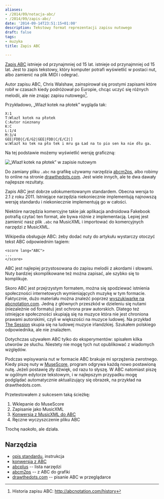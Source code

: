 ```yaml
---
aliases:
- /2014/09/notacja-abc/
- /2014/09/zapis-abc/
date: '2014-09-14T23:51:15+01:00'
description: Tekstowy format reprezentacji zapisu nutowego
draft: false
tags:
- muzyka
title: Zapis ABC

---
```


[Zapis ABC][] istnieje od przynajmniej od 15 lat.  istnieje od przynajmniej od
15 lat.  Jest to zapis tekstowy, który komputer potrafi wyświetlić w postaci
nut, albo zamienić na plik MIDI i odegrać.

Autor zapisu ABC, Chris Walshaw, zainspirował się prostymi zapisami które robił
w czasach kiedy podróżował po Europie, chcąc uczyć się różnych melodii, ale nie
znając zapisu nutowego[^historiaabc].

[^historiaabc]: Historia zapisu ABC: http://abcnotation.com/history

<!--more-->

Przykładowo, „Wlazł kotek na płotek” wygląda tak:

    X:1
    T:Wlazł kotek na płotek
    C:Autor nieznany
    K:C
    L:1/4
    M:3/4
    GEE|FDD|C/E/G2|GEE|FDD|C/E/C2|]
    w:Wlazł ko tek na pło tek i mru ga Ład na to pio sen ka nie dłu ga.

Na tej podstawie możemy wyświetlić wersję graficzną:

![„Wlazł kotek na płotek” w zapisie nutowym](/2014/09/zapis-abc/wlazl-kotek-na-plotek.png)

Do zamiany pliku `.abc` na grafikę używamy narzędzia [abcm2ps][], albo robimy to
online na stronie [drawthedots.com](http://www.drawthedots.com). Jest wiele
innych, ale te dwa dawały najlepsze rezultaty.

Zapis ABC jest dobrze udokumentowanym standardem.  Obecna wersja to 2.1 z
roku&nbsp;2011.  Istniejące narzędzia niekoniecznie implementują najnowszą
wersję standardu i niekoniecznie implementują go w całości.

Niektóre narzędzia komercyjne takie jak aplikacja androidowa Fakebook potrafią
czytać ten format, ale bywa różnie z implementacją. Lepiej jest zamienić nasz
plik `.abc` na MusicXML i importować do komercyjnych narzędzi z MusicXML.

Wikipedia obsługuje ABC: żeby dodać nuty do artykułu wystarczy otoczyć tekst ABC
odpowiednim tagiem:

```
<score lang="ABC">
...
</score>
```

ABC jest najlepiej przystosowana do zapisu melodii z akordami i słowami.  Nuty
bardziej skomplikowane też można zapisać, ale szybko się to komplikuje.

Skoro ABC jest przejrzystym formatem, można się spodziewać istnienia
społeczności internetowych wymieniających muzykę w tym formacie. Faktycznie,
dużo materiału można znaleźć poprzez [wyszukiwarkę na
abcnotation.com](http://abcnotation.com/search). Jedną z głównych przeszkód
w dzieleniu się nutami (niezależnie od formatu) jest ochrona praw autorskich.
Dlatego też istniejące społeczności skupiają się na muzyce która nie jest
chroniona prawami autorskimi, czyli w większości na muzyce ludowej. Na przykład
[The Session](http://thesession.org) skupia się na ludowej muzyce irlandzkiej.
Szukałem polskiego odpowiednika, ale nie znalazłem.

Dotychczas używałem ABC tylko do eksperymentów: spisałem kilka utworów ze
słuchu. Niestety nie mogę tych nut opublikować z wiadomych względów.

Podczas wpisywania nut w formacie ABC brakuje mi sprzężenia zwrotnego. Kiedy
piszę nuty w [MuseScore](http://musescore.org/), program odgrywa każdą nowo
postawioną nutę. Jeżeli postawię zły dźwięk, od razu to słyszę. W ABC natomiast
piszę w ogólnym edytorze tekstowym, i w najlepszym przypadku mogę podglądać
automatycznie aktualizujący się obrazek, na przykład na drawthedots.com.

Przetestowałem z sukcesem taką ścieżkę:

1. Wklepanie do MuseScore
1. Zapisanie jako MusicXML
1. [Konwersja z MusicXML do ABC](http://wim.vree.org/svgParse/xml2abc.html)
1. Ręczne wyczyszczenie pliku ABC

Trochę naokoło, ale działa.

## Narzędzia

* [opis standardu](http://abcnotation.com/wiki/abc:standard:v2.1), instrukcja
* [konwersja z ABC](http://abc2xml.appspot.com/)
* [abcplus](http://abcplus.sourceforge.net/) -- lista narzędzi
* [abcm2ps][] -- z ABC do grafiki
* [drawthedots.com](http://www.drawthedots.com) -- pisanie ABC w przeglądarce

[Zapis ABC]: http://abcnotation.com/ "ABC Notation"
[abcm2ps]: http://moinejf.free.fr/ "ABC → obrazek"
